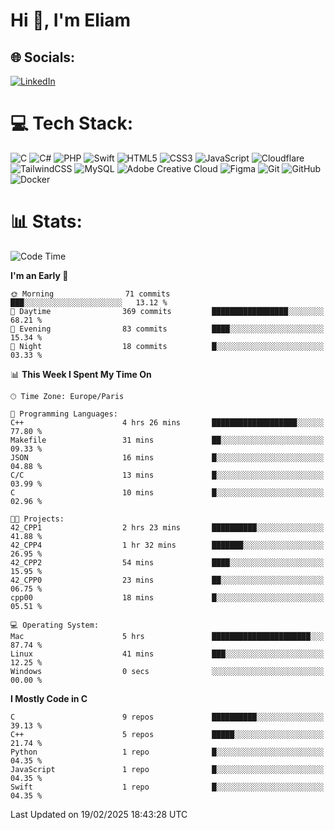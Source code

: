<h1>Hi 👋, I'm Eliam</h1>

## 🌐 Socials:
[![LinkedIn](https://img.shields.io/badge/LinkedIn-%230077B5.svg?logo=linkedin&logoColor=white)](https://www.linkedin.com/in/eliam-detoh/) 

# 💻 Tech Stack:
![C](https://img.shields.io/badge/c-%2300599C.svg?style=for-the-badge&logo=c&logoColor=white) ![C#](https://img.shields.io/badge/c%23-%23239120.svg?style=for-the-badge&logo=csharp&logoColor=white) ![PHP](https://img.shields.io/badge/php-%23777BB4.svg?style=for-the-badge&logo=php&logoColor=white) ![Swift](https://img.shields.io/badge/swift-F54A2A?style=for-the-badge&logo=swift&logoColor=white) ![HTML5](https://img.shields.io/badge/html5-%23E34F26.svg?style=for-the-badge&logo=html5&logoColor=white) ![CSS3](https://img.shields.io/badge/css3-%231572B6.svg?style=for-the-badge&logo=css3&logoColor=white) ![JavaScript](https://img.shields.io/badge/javascript-%23323330.svg?style=for-the-badge&logo=javascript&logoColor=%23F7DF1E) ![Cloudflare](https://img.shields.io/badge/Cloudflare-F38020?style=for-the-badge&logo=Cloudflare&logoColor=white) ![TailwindCSS](https://img.shields.io/badge/tailwindcss-%2338B2AC.svg?style=for-the-badge&logo=tailwind-css&logoColor=white) ![MySQL](https://img.shields.io/badge/mysql-4479A1.svg?style=for-the-badge&logo=mysql&logoColor=white) ![Adobe Creative Cloud](https://img.shields.io/badge/Adobe%20Creative%20Cloud-DA1F26.svg?style=for-the-badge&logo=Adobe%20Creative%20Cloud&logoColor=white) ![Figma](https://img.shields.io/badge/figma-%23F24E1E.svg?style=for-the-badge&logo=figma&logoColor=white) ![Git](https://img.shields.io/badge/git-%23F05033.svg?style=for-the-badge&logo=git&logoColor=white) ![GitHub](https://img.shields.io/badge/github-%23121011.svg?style=for-the-badge&logo=github&logoColor=white) ![Docker](https://img.shields.io/badge/docker-%230db7ed.svg?style=for-the-badge&logo=docker&logoColor=white)

# 📊  Stats:
<!--START_SECTION:waka-->
![Code Time](http://img.shields.io/badge/Code%20Time-157%20hrs%2017%20mins-blue)

**I'm an Early 🐤** 

```text
🌞 Morning                71 commits          ███░░░░░░░░░░░░░░░░░░░░░░   13.12 % 
🌆 Daytime                369 commits         █████████████████░░░░░░░░   68.21 % 
🌃 Evening                83 commits          ████░░░░░░░░░░░░░░░░░░░░░   15.34 % 
🌙 Night                  18 commits          █░░░░░░░░░░░░░░░░░░░░░░░░   03.33 % 
```


📊 **This Week I Spent My Time On** 

```text
🕑︎ Time Zone: Europe/Paris

💬 Programming Languages: 
C++                      4 hrs 26 mins       ███████████████████░░░░░░   77.80 % 
Makefile                 31 mins             ██░░░░░░░░░░░░░░░░░░░░░░░   09.33 % 
JSON                     16 mins             █░░░░░░░░░░░░░░░░░░░░░░░░   04.88 % 
C/C                      13 mins             █░░░░░░░░░░░░░░░░░░░░░░░░   03.99 % 
C                        10 mins             █░░░░░░░░░░░░░░░░░░░░░░░░   02.96 % 

🐱‍💻 Projects: 
42_CPP1                  2 hrs 23 mins       ██████████░░░░░░░░░░░░░░░   41.88 % 
42_CPP4                  1 hr 32 mins        ███████░░░░░░░░░░░░░░░░░░   26.95 % 
42_CPP2                  54 mins             ████░░░░░░░░░░░░░░░░░░░░░   15.95 % 
42_CPP0                  23 mins             ██░░░░░░░░░░░░░░░░░░░░░░░   06.75 % 
cpp00                    18 mins             █░░░░░░░░░░░░░░░░░░░░░░░░   05.51 % 

💻 Operating System: 
Mac                      5 hrs               ██████████████████████░░░   87.74 % 
Linux                    41 mins             ███░░░░░░░░░░░░░░░░░░░░░░   12.25 % 
Windows                  0 secs              ░░░░░░░░░░░░░░░░░░░░░░░░░   00.00 % 
```

**I Mostly Code in C** 

```text
C                        9 repos             ██████████░░░░░░░░░░░░░░░   39.13 % 
C++                      5 repos             █████░░░░░░░░░░░░░░░░░░░░   21.74 % 
Python                   1 repo              █░░░░░░░░░░░░░░░░░░░░░░░░   04.35 % 
JavaScript               1 repo              █░░░░░░░░░░░░░░░░░░░░░░░░   04.35 % 
Swift                    1 repo              █░░░░░░░░░░░░░░░░░░░░░░░░   04.35 % 
```




 Last Updated on 19/02/2025 18:43:28 UTC
<!--END_SECTION:waka-->
